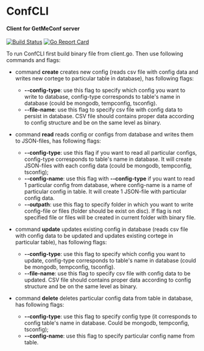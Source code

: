 # ConfCLI
#### Client for GetMeConf server

[![Build Status](https://travis-ci.org/YAWAL/ConfCLI.svg?branch=master)](https://travis-ci.org/YAWAL/ConfCLI) [![Go Report Card](https://goreportcard.com/badge/github.com/YAWAL/ConfCLI)](https://goreportcard.com/report/github.com/YAWAL/ConfCLI)

To run ConfCLI first build binary file from client.go. Then use following commands and flags:

- command **create** creates new config (reads csv file with config data and
writes new cortege to particular table in database), has following flags:
  - **--config-type**: use this flag to specify which config you want to
  write to database, config-type corresponds to table's name in database
  (could be mongodb, tempconfig, tsconfig).
  - **--file-name**: use this flag to specify csv file with config data
  to persist in database. CSV file should contains proper data according
   to config structure and be on the same level as binary.



- command **read** reads config or configs from database and writes them to JSON-files, has following flags:
  - **--config-type**: use this flag if you want to read all particular configs,
  config-type corresponds to table's name in database. It will create JSON-files with each  config data
  (could be mongodb, tempconfig, tsconfig);
  - **--config-name**: use this flag with **--config-type** 
if you want to read 1 particular config from database,
 where config-name is a name of particular config in table.
  It will create 1 JSON-file with particular config data.
  - **--outpath**: use this flag to specify folder in which you want to write config-file or files
   (folder should be exist on disc). If flag is not specified file or files will be created in current folder with
   binary file.
  
- command **update** updates existing config in database
 (reads csv file with config data to be updated and
 updates existing cortege in particular table), has following flags:
  - **--config-type**: use this flag to specify which config you want to
  update, config-type corresponds to table's name in database
  (could be mongodb, tempconfig, tsconfig).
  - **--file-name**: use this flag to specify csv file with config data
  to be updated. CSV file should contains proper data according
   to config structure and be on the same level as binary.



- command **delete** deletes particular config data from table in database, has
following flags:

  - **--config-type**: use this flag to specify config type
  (it corresponds to config table's name in database. Could be mongodb, tempconfig, tsconfig);
  - **--config-name**: use this flag to specify particular config name from table.


